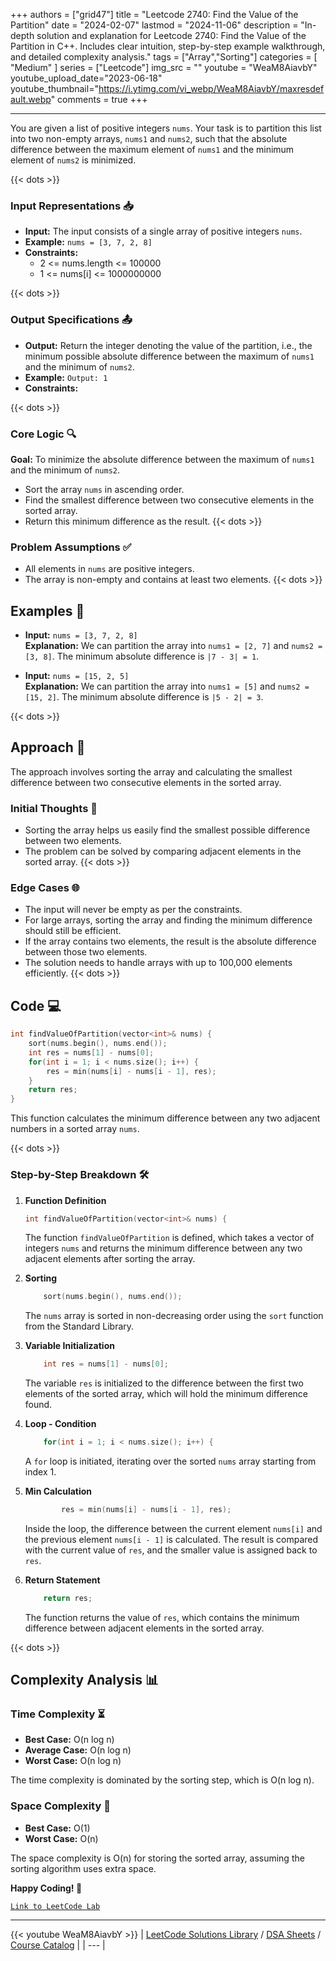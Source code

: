 
+++
authors = ["grid47"]
title = "Leetcode 2740: Find the Value of the Partition"
date = "2024-02-07"
lastmod = "2024-11-06"
description = "In-depth solution and explanation for Leetcode 2740: Find the Value of the Partition in C++. Includes clear intuition, step-by-step example walkthrough, and detailed complexity analysis."
tags = ["Array","Sorting"]
categories = [
    "Medium"
]
series = ["Leetcode"]
img_src = ""
youtube = "WeaM8AiavbY"
youtube_upload_date="2023-06-18"
youtube_thumbnail="https://i.ytimg.com/vi_webp/WeaM8AiavbY/maxresdefault.webp"
comments = true
+++



---
You are given a list of positive integers `nums`. Your task is to partition this list into two non-empty arrays, `nums1` and `nums2`, such that the absolute difference between the maximum element of `nums1` and the minimum element of `nums2` is minimized.
<!--more-->
{{< dots >}}
### Input Representations 📥
- **Input:** The input consists of a single array of positive integers `nums`.
- **Example:** `nums = [3, 7, 2, 8]`
- **Constraints:**
	- 2 <= nums.length <= 100000
	- 1 <= nums[i] <= 1000000000

{{< dots >}}
### Output Specifications 📤
- **Output:** Return the integer denoting the value of the partition, i.e., the minimum possible absolute difference between the maximum of `nums1` and the minimum of `nums2`.
- **Example:** `Output: 1`
- **Constraints:**

{{< dots >}}
### Core Logic 🔍
**Goal:** To minimize the absolute difference between the maximum of `nums1` and the minimum of `nums2`.

- Sort the array `nums` in ascending order.
- Find the smallest difference between two consecutive elements in the sorted array.
- Return this minimum difference as the result.
{{< dots >}}
### Problem Assumptions ✅
- All elements in `nums` are positive integers.
- The array is non-empty and contains at least two elements.
{{< dots >}}
## Examples 🧩
- **Input:** `nums = [3, 7, 2, 8]`  \
  **Explanation:** We can partition the array into `nums1 = [2, 7]` and `nums2 = [3, 8]`. The minimum absolute difference is `|7 - 3| = 1`.

- **Input:** `nums = [15, 2, 5]`  \
  **Explanation:** We can partition the array into `nums1 = [5]` and `nums2 = [15, 2]`. The minimum absolute difference is `|5 - 2| = 3`.

{{< dots >}}
## Approach 🚀
The approach involves sorting the array and calculating the smallest difference between two consecutive elements in the sorted array.

### Initial Thoughts 💭
- Sorting the array helps us easily find the smallest possible difference between two elements.
- The problem can be solved by comparing adjacent elements in the sorted array.
{{< dots >}}
### Edge Cases 🌐
- The input will never be empty as per the constraints.
- For large arrays, sorting the array and finding the minimum difference should still be efficient.
- If the array contains two elements, the result is the absolute difference between those two elements.
- The solution needs to handle arrays with up to 100,000 elements efficiently.
{{< dots >}}
## Code 💻
```cpp
int findValueOfPartition(vector<int>& nums) {
    sort(nums.begin(), nums.end());
    int res = nums[1] - nums[0];
    for(int i = 1; i < nums.size(); i++) {
        res = min(nums[i] - nums[i - 1], res);
    }
    return res;
}
```

This function calculates the minimum difference between any two adjacent numbers in a sorted array `nums`.

{{< dots >}}
### Step-by-Step Breakdown 🛠️
1. **Function Definition**
	```cpp
	int findValueOfPartition(vector<int>& nums) {
	```
	The function `findValueOfPartition` is defined, which takes a vector of integers `nums` and returns the minimum difference between any two adjacent elements after sorting the array.

2. **Sorting**
	```cpp
	    sort(nums.begin(), nums.end());
	```
	The `nums` array is sorted in non-decreasing order using the `sort` function from the Standard Library.

3. **Variable Initialization**
	```cpp
	    int res = nums[1] - nums[0];
	```
	The variable `res` is initialized to the difference between the first two elements of the sorted array, which will hold the minimum difference found.

4. **Loop - Condition**
	```cpp
	    for(int i = 1; i < nums.size(); i++) {
	```
	A `for` loop is initiated, iterating over the sorted `nums` array starting from index 1.

5. **Min Calculation**
	```cpp
	        res = min(nums[i] - nums[i - 1], res);
	```
	Inside the loop, the difference between the current element `nums[i]` and the previous element `nums[i - 1]` is calculated. The result is compared with the current value of `res`, and the smaller value is assigned back to `res`.

6. **Return Statement**
	```cpp
	    return res;
	```
	The function returns the value of `res`, which contains the minimum difference between adjacent elements in the sorted array.

{{< dots >}}
## Complexity Analysis 📊
### Time Complexity ⏳
- **Best Case:** O(n log n)
- **Average Case:** O(n log n)
- **Worst Case:** O(n log n)

The time complexity is dominated by the sorting step, which is O(n log n).

### Space Complexity 💾
- **Best Case:** O(1)
- **Worst Case:** O(n)

The space complexity is O(n) for storing the sorted array, assuming the sorting algorithm uses extra space.

**Happy Coding! 🎉**


[`Link to LeetCode Lab`](https://leetcode.com/problems/find-the-value-of-the-partition/description/)

---
{{< youtube WeaM8AiavbY >}}
| [LeetCode Solutions Library](https://grid47.xyz/leetcode/) / [DSA Sheets](https://grid47.xyz/sheets/) / [Course Catalog](https://grid47.xyz/courses/) |
| --- |
